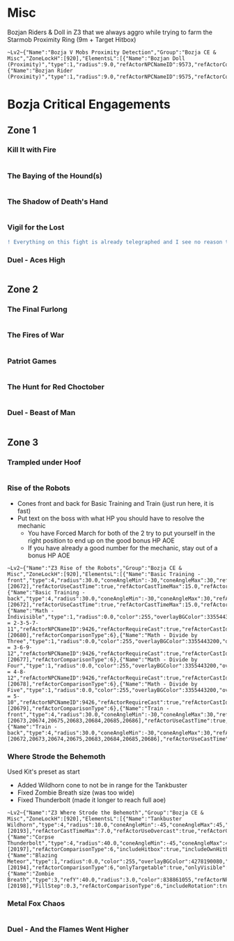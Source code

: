 # Misc
Bozjan Riders & Doll in Z3 that we always aggro while trying to farm the Starmob
Proximity Ring (9m + Target Hitbox)
```
~Lv2~{"Name":"Bozja V Mobs Proximity Detection","Group":"Bozja CE & Misc","ZoneLockH":[920],"ElementsL":[{"Name":"Bozjan Doll (Proximity)","type":1,"radius":9.0,"refActorNPCNameID":9573,"refActorComparisonType":6,"includeHitbox":true},{"Name":"Bozjan Rider (Proximity)","type":1,"radius":9.0,"refActorNPCNameID":9575,"refActorComparisonType":6,"includeHitbox":true}],"MaxDistance":60.0,"UseDistanceLimit":true,"DistanceLimitType":1}
```
# Bozja Critical Engagements
## Zone 1
### Kill It with Fire

```

```
### The Baying of the Hound(s)

```

```
### The Shadow of Death's Hand

```

```
### Vigil for the Lost
```diff
! Everything on this fight is already telegraphed and I see no reason to make a layout for it
```
### Duel - Aces High

```

```
## Zone 2
### The Final Furlong

```

```
### The Fires of War

```

```
### Patriot Games

```

```
### The Hunt for Red Choctober

```

```
### Duel - Beast of Man

```

```
## Zone 3
### Trampled under Hoof

```

```
### Rise of the Robots
* Cones front and back for Basic Training and Train (just run here, it is fast)
* Put text on the boss with what HP you should have to resolve the mechanic
   * You have Forced March for both of the 2 try to put yourself in the right position to end up on the good bonus HP AOE
   * If you have already a good number for the mechanic, stay out of a bonus HP AOE
```
~Lv2~{"Name":"Z3 Rise of the Robots","Group":"Bozja CE & Misc","ZoneLockH":[920],"ElementsL":[{"Name":"Basic Training -front","type":4,"radius":30.0,"coneAngleMin":-30,"coneAngleMax":30,"refActorNPCNameID":9426,"refActorRequireCast":true,"refActorCastId":[20672],"refActorUseCastTime":true,"refActorCastTimeMax":15.0,"refActorUseOvercast":true,"refActorComparisonType":6,"includeRotation":true,"onlyTargetable":true,"onlyVisible":true,"Filled":true},{"Name":"Basic Training -back","type":4,"radius":30.0,"coneAngleMin":-30,"coneAngleMax":30,"refActorNPCNameID":9426,"refActorRequireCast":true,"refActorCastId":[20672],"refActorUseCastTime":true,"refActorCastTimeMax":15.0,"refActorUseOvercast":true,"refActorComparisonType":6,"includeRotation":true,"onlyTargetable":true,"onlyVisible":true,"AdditionalRotation":3.1415927,"Filled":true},{"Name":"Math - Indivisible","type":1,"radius":0.0,"color":255,"overlayBGColor":3355443200,"overlayVOffset":5.0,"overlayFScale":3.5,"overlayText":"HP = 2-3-5-7-11","refActorNPCNameID":9426,"refActorRequireCast":true,"refActorCastId":[20680],"refActorComparisonType":6},{"Name":"Math - Divide by Three","type":1,"radius":0.0,"color":255,"overlayBGColor":3355443200,"overlayVOffset":5.0,"overlayFScale":3.5,"overlayText":"HP = 3-6-9-12","refActorNPCNameID":9426,"refActorRequireCast":true,"refActorCastId":[20677],"refActorComparisonType":6},{"Name":"Math - Divide by Four","type":1,"radius":0.0,"color":255,"overlayBGColor":3355443200,"overlayVOffset":5.0,"overlayFScale":3.5,"overlayText":"HP = 4-8-12","refActorNPCNameID":9426,"refActorRequireCast":true,"refActorCastId":[20678],"refActorComparisonType":6},{"Name":"Math - Divide by Five","type":1,"radius":0.0,"color":255,"overlayBGColor":3355443200,"overlayVOffset":5.0,"overlayFScale":3.5,"overlayText":"HP = 5-10","refActorNPCNameID":9426,"refActorRequireCast":true,"refActorCastId":[20679],"refActorComparisonType":6},{"Name":"Train -front","type":4,"radius":30.0,"coneAngleMin":-30,"coneAngleMax":30,"refActorNPCNameID":9426,"refActorRequireCast":true,"refActorCastId":[20673,20674,20675,20683,20684,20685,20686],"refActorUseCastTime":true,"refActorCastTimeMax":20.0,"refActorUseOvercast":true,"refActorComparisonType":6,"includeRotation":true,"onlyTargetable":true,"onlyVisible":true,"Filled":true},{"Name":"Train -back","type":4,"radius":30.0,"coneAngleMin":-30,"coneAngleMax":30,"refActorNPCNameID":9426,"refActorRequireCast":true,"refActorCastId":[20672,20673,20674,20675,20683,20684,20685,20686],"refActorUseCastTime":true,"refActorCastTimeMax":20.0,"refActorUseOvercast":true,"refActorComparisonType":6,"includeRotation":true,"onlyTargetable":true,"onlyVisible":true,"AdditionalRotation":3.1415927,"Filled":true}]}
```
### Where Strode the Behemoth
Used Kit's preset as start
* Added Wildhorn cone to not be in range for the Tankbuster
* Fixed Zombie Breath size (was too wide) 
* Fixed Thunderbolt (made it longer to reach full aoe)
```
~Lv2~{"Name":"Z3 Where Strode the Behemoth","Group":"Bozja CE & Misc","ZoneLockH":[920],"ElementsL":[{"Name":"Tankbuster Wildhorn","type":4,"radius":10.0,"coneAngleMin":-45,"coneAngleMax":45,"color":1677721855,"refActorNPCNameID":9427,"refActorRequireCast":true,"refActorCastId":[20193],"refActorCastTimeMax":7.0,"refActorUseOvercast":true,"refActorComparisonType":6,"includeHitbox":true,"includeRotation":true,"onlyTargetable":true,"onlyVisible":true,"Filled":true},{"Name":"Corpse Thunderbolt","type":4,"radius":40.0,"coneAngleMin":-45,"coneAngleMax":45,"refActorNPCNameID":9428,"refActorRequireCast":true,"refActorCastId":[20197],"refActorComparisonType":6,"includeHitbox":true,"includeOwnHitbox":true,"includeRotation":true,"onlyUnTargetable":true,"Filled":true},{"Name":"Blazing Meteor","type":1,"radius":0.0,"color":255,"overlayBGColor":4278190080,"overlayTextColor":4294967295,"overlayVOffset":3.0,"overlayText":"HIDE!!!","refActorNPCNameID":9427,"refActorRequireCast":true,"refActorCastId":[20194],"refActorComparisonType":6,"onlyTargetable":true,"onlyVisible":true},{"Name":"Zombie Breath","type":3,"refY":40.0,"radius":3.0,"color":838861055,"refActorNPCNameID":9427,"refActorRequireCast":true,"refActorCastId":[20198],"FillStep":0.3,"refActorComparisonType":6,"includeRotation":true,"onlyTargetable":true,"onlyVisible":true,"Filled":true}]}
```
### Metal Fox Chaos

```

```
### Duel - And the Flames Went Higher

```

```

